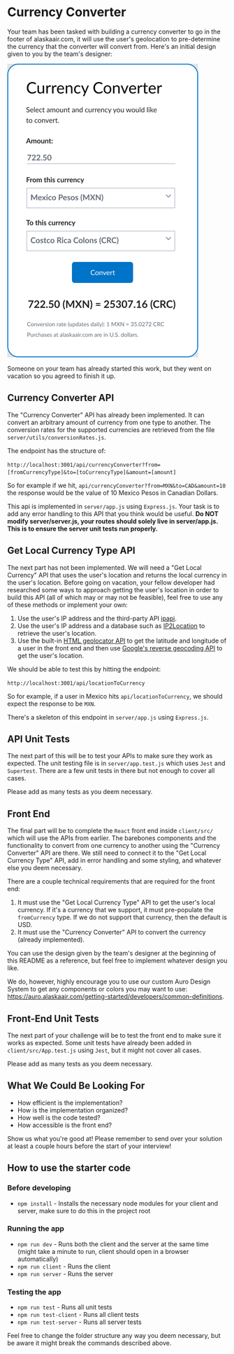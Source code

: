 # Currency Converter
Your team has been tasked with building a currency converter to go in the footer of alaskaair.com, it will use the user's geolocation to pre-determine the currency that the converter will convert from. Here's an initial design given to you by the team's designer:

![Currency Converter](./currency-converter.png)

Someone on your team has already started this work, but they went on vacation so you agreed to finish it up.
## Currency Converter API
The "Currency Converter" API has already been implemented. It can convert an arbitrary amount of currency from one type to another. The conversion rates for the supported currencies are retrieved from the file `server/utils/conversionRates.js`.

The endpoint has the structure of:

`http://localhost:3001/api/currencyConverter?from=[fromCurrencyType]&to=[toCurrencyType]&amount=[amount]`

So for example if we hit, `api/currencyConverter?from=MXN&to=CAD&amount=10` the response would be the value of 10 Mexico Pesos in Canadian Dollars.

This api is implemented in `server/app.js` using `Express.js`. Your task is to add any error handling to this API that you think would be useful. **Do NOT modify server/server.js, your routes should solely live in server/app.js. This is to ensure the server unit tests run properly.**

## Get Local Currency Type API
The next part has not been implemented. We will need a "Get Local Currency" API that uses the user's location and returns the local currency in the user's location. Before going on vacation, your fellow developer had researched some ways to approach getting the user's location in order to build this API (all of which may or may not be feasible), feel free to use any of these methods or implement your own:
1. Use the user's IP address and the third-party API [ipapi](https://ipapi.co/api/#specific-location-field).
2. Use the user's IP address and a database such as [IP2Location](https://lite.ip2location.com/ip2location-lite) to retrieve the user's location.
3. Use the built-in [HTML geolocator API](https://www.w3schools.com/html/html5_geolocation.asp) to get the latitude and longitude of a user in the front end and then use [Google's reverse geocoding API](https://developers.google.com/maps/documentation/geocoding/overview#ReverseGeocoding) to get the user's location.

We should be able to test this by hitting the endpoint:

```http://localhost:3001/api/locationToCurrency```

So for example, if a user in Mexico hits `api/locationToCurrency`, we should expect the response to be `MXN`.

There's a skeleton of this endpoint in `server/app.js` using `Express.js`.
## API Unit Tests
The next part of this will be to test your APIs to make sure they work as expected. The unit testing file is in `server/app.test.js` which uses `Jest` and `Supertest`. There are a few unit tests in there but not enough to cover all cases.

Please add as many tests as you deem necessary.

## Front End
The final part will be to complete the `React` front end inside `client/src/` which will use the APIs from earlier. The barebones components and the functionality to convert from one currency to another using the "Currency Converter" API are there. We still need to connect it to the "Get Local Currency Type" API, add in error handling and some styling, and whatever else you deem necessary.

There are a couple technical requirements that are required for the front end:
1. It must use the "Get Local Currency Type" API to get the user's local currency. If it's a currency that we support, it must pre-populate the `fromCurrency` type. If we do not support that currency, then the default is USD.
2. It must use the "Currency Converter" API to convert the currency (already implemented).

You can use the design given by the team's designer at the beginning of this README as a reference, but feel free to implement whatever design you like.

We do, however, highly encourage you to use our custom Auro Design System to get any components or colors you may want to use: https://auro.alaskaair.com/getting-started/developers/common-definitions.

## Front-End Unit Tests
The next part of your challenge will be to test the front end to make sure it works as expected. Some unit tests have already been added in `client/src/App.test.js` using `Jest`, but it might not cover all cases.

Please add as many tests as you deem necessary.
## What We Could Be Looking For

- How efficient is the implementation?
- How is the implementation organized?
- How well is the code tested?
- How accessible is the front end?

Show us what you're good at! Please remember to send over your solution at least a couple hours before the start of your interview!

## How to use the starter code
### Before developing
- `npm install` - Installs the necessary node modules for your client and server, make sure to do this in the project root
### Running the app
- `npm run dev` - Runs both the client and the server at the same time (might take a minute to run, client should open in a browser automatically)
- `npm run client` - Runs the client
- `npm run server` - Runs the server
### Testing the app
- `npm run test` - Runs all unit tests
- `npm run test-client` - Runs all client tests
- `npm run test-server` - Runs all server tests

Feel free to change the folder structure any way you deem necessary, but be aware it might break the commands described above.

